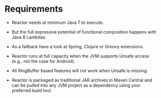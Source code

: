 # Requirements

* Reactor needs at minimum Java 7 to execute.

 * But the full expressive potential of functional composition happens with Java 8 Lambdas.

 * As a fallback have a look at Spring, Clojure or Groovy extensions.

* Reactor runs at full capacity when the JVM supports Unsafe access (e.g., not the case for Android).

 * All RingBuffer based features will not work when Unsafe is missing.

* Reactor is packaged as traditional JAR archives in Maven Central and can be pulled into any JVM project as a dependency using your preferred build tool.
